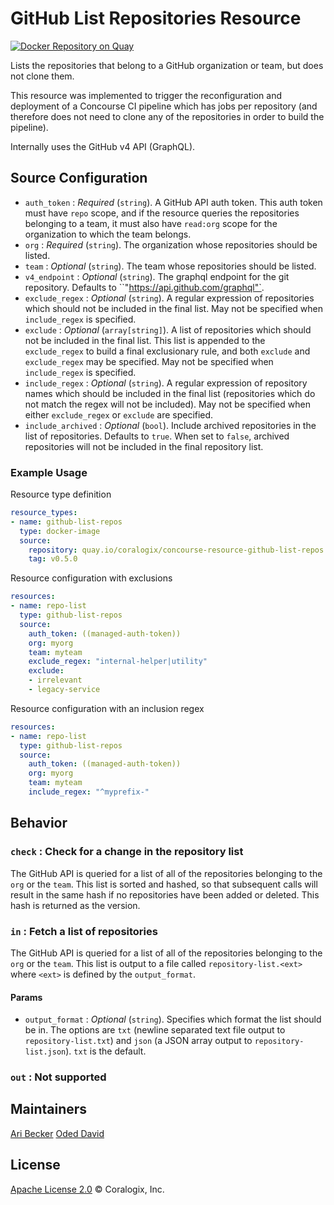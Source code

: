 # GitHub List Repositories Resource

[![Docker Repository on Quay](https://quay.io/repository/coralogix/concourse-resource-github-list-repos/status "Docker Repository on Quay")](https://quay.io/repository/coralogix/concourse-resource-github-list-repos)

Lists the repositories that belong to a GitHub organization or team, but does not clone them.

This resource was implemented to trigger the reconfiguration and deployment of a Concourse CI pipeline which has jobs per repository (and therefore does not need to clone any of the repositories in order to build the pipeline). 

Internally uses the GitHub v4 API (GraphQL). 

## Source Configuration
* `auth_token` : _Required_ (`string`). A GitHub API auth token. This auth token must have `repo` scope, and if the resource queries the repositories belonging to a team, it must also have `read:org` scope for the organization to which the team belongs.
* `org` : _Required_ (`string`). The organization whose repositories should be listed.
* `team` : _Optional_ (`string`). The team whose repositories should be listed. 
* `v4_endpoint` : _Optional_ (`string`). The graphql endpoint for the git repository. Defaults to ``"https://api.github.com/graphql"`.
* `exclude_regex` : _Optional_ (`string`). A regular expression of repositories which should not be included in the final list. May not be specified when `include_regex` is specified.
* `exclude` : _Optional_ (`array[string]`). A list of repositories which should not be included in the final list. This list is appended to the `exclude_regex` to build a final exclusionary rule, and both `exclude` and `exclude_regex` may be specified. May not be specified when `include_regex` is specified.
* `include_regex` : _Optional_ (`string`). A regular expression of repository names which should be included in the final list (repositories which do not match the regex will not be included). May not be specified when either `exclude_regex` or `exclude` are specified. 
* `include_archived` : _Optional_ (`bool`). Include archived repositories in the list of repositories. Defaults to `true`. When set to `false`, archived repositories will not be included in the final repository list.

### Example Usage

Resource type definition

```yaml
resource_types:
- name: github-list-repos
  type: docker-image
  source:
    repository: quay.io/coralogix/concourse-resource-github-list-repos
    tag: v0.5.0
```

Resource configuration with exclusions

```yaml
resources:
- name: repo-list
  type: github-list-repos
  source:
    auth_token: ((managed-auth-token))
    org: myorg
    team: myteam
    exclude_regex: "internal-helper|utility"
    exclude:
    - irrelevant
    - legacy-service
```

Resource configuration with an inclusion regex

```yaml
resources:
- name: repo-list
  type: github-list-repos
  source:
    auth_token: ((managed-auth-token))
    org: myorg
    team: myteam
    include_regex: "^myprefix-"
```

## Behavior
 
### `check` : Check for a change in the repository list
The GitHub API is queried for a list of all of the repositories belonging to the `org` or the `team`. This list is sorted and hashed, so that subsequent calls will result in the same hash if no repositories have been added or deleted. This hash is returned as the version.

### `in` : Fetch a list of repositories
The GitHub API is queried for a list of all of the repositories belonging to the `org` or the `team`. This list is output to a file called `repository-list.<ext>` where `<ext>` is defined by the `output_format`.

#### Params
* `output_format` : _Optional_ (`string`). Specifies which format the list should be in. The options are `txt` (newline separated text file output to `repository-list.txt`) and `json` (a JSON array output to `repository-list.json`). `txt` is the default.

### `out` : Not supported

## Maintainers
[Ari Becker](https://github.com/ari-becker)
[Oded David](https://github.com/oded-dd)

## License
[Apache License 2.0](https://www.apache.org/licenses/LICENSE-2.0) © Coralogix, Inc.
